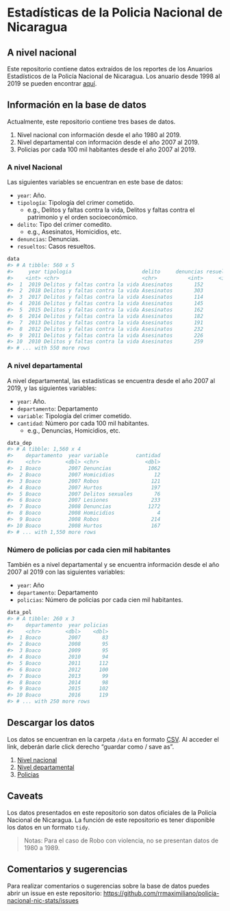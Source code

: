 
<!-- README.md is generated from README.Rmd. Please edit that file -->

# Estadísticas de la Policia Nacional de Nicaragua

## A nivel nacional

Este repositorio contiene datos extraídos de los reportes de los
Anuarios Estadísticos de la Policía Nacional de Nicaragua. Los anuario
desde 1998 al 2019 se pueden encontrar
[aquí](https://drive.google.com/file/d/1cndR83OTomj41gkOsre_57P9Hy8V3X6v/view?usp=sharing).

## Información en la base de datos

Actualmente, este repositorio contiene tres bases de datos.

1.  Nivel nacional con información desde el año 1980 al 2019.
2.  Nivel departamental con información desde el año 2007 al 2019.
3.  Policias por cada 100 mil habitantes desde el año 2007 al 2019.

### A nivel Nacional

Las siguientes variables se encuentran en este base de datos:

-   `year`: Año.
-   `tipología`: Tipología del crimer cometido.
    -   e.g., Delitos y faltas contra la vida, Delitos y faltas contra
        el patrimonio y el orden socioeconómico.
-   `delito`: Tipo del crimer comedito.
    -   e.g., Asesinatos, Homicidios, etc.
-   `denuncias`: Denuncias.
-   `resueltos`: Casos resueltos.

``` r
data
#> # A tibble: 560 x 5
#>     year tipologia                       delito     denuncias resueltos
#>    <int> <chr>                           <chr>          <int>     <int>
#>  1  2019 Delitos y faltas contra la vida Asesinatos       152       116
#>  2  2018 Delitos y faltas contra la vida Asesinatos       303       105
#>  3  2017 Delitos y faltas contra la vida Asesinatos       114        91
#>  4  2016 Delitos y faltas contra la vida Asesinatos       145        98
#>  5  2015 Delitos y faltas contra la vida Asesinatos       162       130
#>  6  2014 Delitos y faltas contra la vida Asesinatos       182       148
#>  7  2013 Delitos y faltas contra la vida Asesinatos       191       151
#>  8  2012 Delitos y faltas contra la vida Asesinatos       232       174
#>  9  2011 Delitos y faltas contra la vida Asesinatos       226       148
#> 10  2010 Delitos y faltas contra la vida Asesinatos       259       154
#> # ... with 550 more rows
```

### A nivel departamental

A nivel departamental, las estadísticas se encuentra desde el año 2007
al 2019, y las siguientes variables:

-   `year`: Año.
-   `departamento`: Departamento
-   `variable`: Tipología del crimer cometido.
-   `cantidad`: Número por cada 100 mil habitantes.
    -   e.g., Denuncias, Homicidios, etc.

``` r
data_dep
#> # A tibble: 1,560 x 4
#>    departamento  year variable         cantidad
#>    <chr>        <dbl> <chr>               <dbl>
#>  1 Boaco         2007 Denuncias            1062
#>  2 Boaco         2007 Homicidios             12
#>  3 Boaco         2007 Robos                 121
#>  4 Boaco         2007 Hurtos                197
#>  5 Boaco         2007 Delitos sexuales       76
#>  6 Boaco         2007 Lesiones              233
#>  7 Boaco         2008 Denuncias            1272
#>  8 Boaco         2008 Homicidios              4
#>  9 Boaco         2008 Robos                 214
#> 10 Boaco         2008 Hurtos                167
#> # ... with 1,550 more rows
```

### Número de policias por cada cien mil habitantes

También es a nivel departamental y se encuentra información desde el año
2007 al 2019 con las siguientes variables:

-   `year`: Año
-   `departamento`: Departamento
-   `policias`: Número de policias por cada cien mil habitantes.

``` r
data_pol
#> # A tibble: 260 x 3
#>    departamento  year policias
#>    <chr>        <dbl>    <dbl>
#>  1 Boaco         2007       83
#>  2 Boaco         2008       95
#>  3 Boaco         2009       95
#>  4 Boaco         2010       94
#>  5 Boaco         2011      112
#>  6 Boaco         2012      100
#>  7 Boaco         2013       99
#>  8 Boaco         2014       98
#>  9 Boaco         2015      102
#> 10 Boaco         2016      119
#> # ... with 250 more rows
```

## Descargar los datos

Los datos se encuentran en la carpeta `/data` en formato
[CSV](https://github.com/RRMaximiliano/policia-nacional-nic-stats/tree/master/data).
Al acceder el link, deberán darle click derecho “guardar como / save
as”.

1.  [Nivel
    nacional](https://raw.githubusercontent.com/RRMaximiliano/policia-nacional-nic-stats/master/data/stats.csv)
2.  [Nivel
    departamental](https://raw.githubusercontent.com/RRMaximiliano/policia-nacional-nic-stats/master/data/stats_departamento.csv)
3.  [Policias](https://raw.githubusercontent.com/RRMaximiliano/policia-nacional-nic-stats/master/data/policias.csv)

## Caveats

Los datos presentados en este repositorio son datos oficiales de la
Policía Nacional de Nicaragua. La función de este repositorio es tener
disponible los datos en un formato `tidy`.

> Notas: Para el caso de Robo con violencia, no se presentan datos de
> 1980 a 1989.

## Comentarios y sugerencias

Para realizar comentarios o sugerencias sobre la base de datos puedes
abrir un issue en este repositorio:
<https://github.com/rrmaximiliano/policia-nacional-nic-stats/issues>
